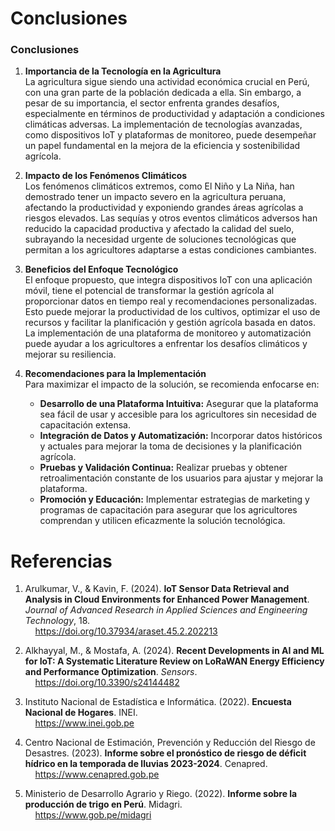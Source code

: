 # Conclusiones

### Conclusiones

1. **Importancia de la Tecnología en la Agricultura**  
   La agricultura sigue siendo una actividad económica crucial en Perú, con una gran parte de la población dedicada a ella. Sin embargo, a pesar de su importancia, el sector enfrenta grandes desafíos, especialmente en términos de productividad y adaptación a condiciones climáticas adversas. La implementación de tecnologías avanzadas, como dispositivos IoT y plataformas de monitoreo, puede desempeñar un papel fundamental en la mejora de la eficiencia y sostenibilidad agrícola.

2. **Impacto de los Fenómenos Climáticos**  
   Los fenómenos climáticos extremos, como El Niño y La Niña, han demostrado tener un impacto severo en la agricultura peruana, afectando la productividad y exponiendo grandes áreas agrícolas a riesgos elevados. Las sequías y otros eventos climáticos adversos han reducido la capacidad productiva y afectado la calidad del suelo, subrayando la necesidad urgente de soluciones tecnológicas que permitan a los agricultores adaptarse a estas condiciones cambiantes.

3. **Beneficios del Enfoque Tecnológico**  
   El enfoque propuesto, que integra dispositivos IoT con una aplicación móvil, tiene el potencial de transformar la gestión agrícola al proporcionar datos en tiempo real y recomendaciones personalizadas. Esto puede mejorar la productividad de los cultivos, optimizar el uso de recursos y facilitar la planificación y gestión agrícola basada en datos. La implementación de una plataforma de monitoreo y automatización puede ayudar a los agricultores a enfrentar los desafíos climáticos y mejorar su resiliencia.

4. **Recomendaciones para la Implementación**  
   Para maximizar el impacto de la solución, se recomienda enfocarse en:
   - **Desarrollo de una Plataforma Intuitiva:** Asegurar que la plataforma sea fácil de usar y accesible para los agricultores sin necesidad de capacitación extensa.
   - **Integración de Datos y Automatización:** Incorporar datos históricos y actuales para mejorar la toma de decisiones y la planificación agrícola.
   - **Pruebas y Validación Continua:** Realizar pruebas y obtener retroalimentación constante de los usuarios para ajustar y mejorar la plataforma.
   - **Promoción y Educación:** Implementar estrategias de marketing y programas de capacitación para asegurar que los agricultores comprendan y utilicen eficazmente la solución tecnológica.



# Referencias
1. Arulkumar, V., & Kavin, F. (2024). **IoT Sensor Data Retrieval and Analysis in Cloud Environments for Enhanced Power Management**. *Journal of Advanced Research in Applied Sciences and Engineering Technology*, 18.  
    &nbsp;&nbsp;&nbsp;&nbsp;https://doi.org/10.37934/araset.45.2.202213

2. Alkhayyal, M., & Mostafa, A. (2024). **Recent Developments in AI and ML for IoT: A Systematic Literature Review on LoRaWAN Energy Efficiency and Performance Optimization**. *Sensors*.  
    &nbsp;&nbsp;&nbsp;&nbsp;https://doi.org/10.3390/s24144482

3. Instituto Nacional de Estadística e Informática. (2022). **Encuesta Nacional de Hogares**. INEI.  
    &nbsp;&nbsp;&nbsp;&nbsp;https://www.inei.gob.pe

4. Centro Nacional de Estimación, Prevención y Reducción del Riesgo de Desastres. (2023). **Informe sobre el pronóstico de riesgo de déficit hídrico en la temporada de lluvias 2023-2024**. Cenapred.  
    &nbsp;&nbsp;&nbsp;&nbsp;https://www.cenapred.gob.pe

5. Ministerio de Desarrollo Agrario y Riego. (2022). **Informe sobre la producción de trigo en Perú**. Midagri.  
    &nbsp;&nbsp;&nbsp;&nbsp;https://www.gob.pe/midagri

